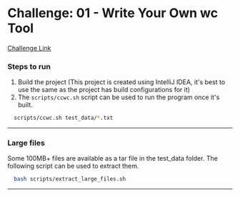 # Challenge: 01 - Write Your Own wc Tool

[Challenge Link](https://codingchallenges.fyi/challenges/challenge-wc)

### Steps to run
1. Build the project (This project is created using IntelliJ IDEA, it's best to use the same as the project has build configurations for it)
2. The `scripts/ccwc.sh` script can be used to run the program once it's built.

```bash
  scripts/ccwc.sh test_data/*.txt
```
---
### Large files
Some 100MB+ files are available as a tar file in the test_data folder. The following script can be used to extract them.

```bash
  bash scripts/extract_large_files.sh
```
---